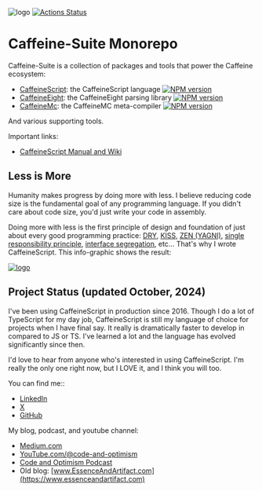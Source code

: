 ![logo](https://raw.githubusercontent.com/wiki/shanebdavis/caffeine-script/CaffeineScriptLogo.png)
[![Actions Status](https://github.com/caffeine-suite/caffeine-suite/workflows/test/badge.svg)](https://github.com/caffeine-suite/caffeine-suite/actions)

# Caffeine-Suite Monorepo

Caffeine-Suite is a collection of packages and tools that power the Caffeine ecosystem:

- [CaffeineScript](packages/caffeine-script): the CaffeineScript language [![NPM version](https://img.shields.io/npm/v/caffeine-script.svg)](https://www.npmjs.com/package/caffeine-script)
- [CaffeineEight](packages/caffeine-eight): the CaffeineEight parsing library [![NPM version](https://img.shields.io/npm/v/caffeine-eight.svg)](https://www.npmjs.com/package/caffeine-eight)
- [CaffeineMc](packages/caffeine-mc): the CaffeineMC meta-compiler [![NPM version](https://img.shields.io/npm/v/caffeine-mc.svg)](https://www.npmjs.com/package/caffeine-mc)

And various supporting tools.

Important links:

- [CaffeineScript Manual and Wiki](https://github.com/shanebdavis/caffeine-script/wiki)

## Less is More

Humanity makes progress by doing more with less. I believe reducing code size is the fundamental goal of any programming language. If you didn't care about code size, you'd just write your code in assembly.

Doing more with less is the first principle of design and foundation of just about every good programming practice: [DRY](https://en.wikipedia.org/wiki/Don%27t_repeat_yourself), [KISS](https://en.wikipedia.org/wiki/KISS_principle), [ZEN (YAGNI)](http://www.essenceandartifact.com/2016/02/yagni-and-building-in-house-frameworks.html), [single responsibility principle](https://en.wikipedia.org/wiki/Single_responsibility_principle), [interface segregation](https://en.wikipedia.org/wiki/Interface_segregation_principle), etc... That's why I wrote CaffeineScript. This info-graphic shows the result:

[![logo](https://raw.githubusercontent.com/wiki/shanebdavis/caffeine-script/Why-CaffeineScript-InfoGraphic.png)](https://raw.githubusercontent.com/wiki/shanebdavis/caffeine-script/Why-CaffeineScript-InfoGraphic-Large.png)

## Project Status (updated October, 2024)

I've been using CaffeineScript in production since 2016. Though I do a lot of TypeScript for my day job, CaffeineScript is still my language of choice for projects when I have final say. It really is dramatically faster to develop in compared to JS or TS. I've learned a lot and the language has evolved significantly since then.

I'd love to hear from anyone who's interested in using CaffeineScript. I'm really the only one right now, but I LOVE it, and I think you will too.

You can find me::

- [LinkedIn](https://www.linkedin.com/in/shane-brinkman-davis-delamore-b340676/)
- [X](https://x.com/shanebdavis)
- [GitHub](https://github.com/shanebdavis)

My blog, podcast, and youtube channel:

- [Medium.com](https://medium.com/@shanebdavis)
- [YouTube.com/@code-and-optimism](https://youtube.com/@code-and-optimism)
- [Code and Optimism Podcast](https://shows.acast.com/code-and-optimism)
- Old blog: [www.EssenceAndArtifact.com](https://www.essenceandartifact.com)

